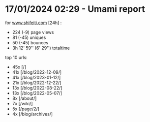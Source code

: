 # 17/01/2024 02:29 - Umami report
for www.shifeiti.com [24h] :

 - 224 (-9) page views
 - 81 (-45) uniques
 - 50 (-45) bounces
 - 3h 12' 59'' (6' 29'') totaltime


top 10 urls:
 - 45x [/]
 - 41x [/blog/2022-12-09/]
 - 41x [/blog/2023-01-12/]
 - 21x [/blog/2022-12-22/]
 - 13x [/blog/2022-08-22/]
 - 13x [/blog/2022-05-07/]
 - 8x [/about/]
 - 7x [/wiki/]
 - 5x [/page/2/]
 - 4x [/blog/archives/]



